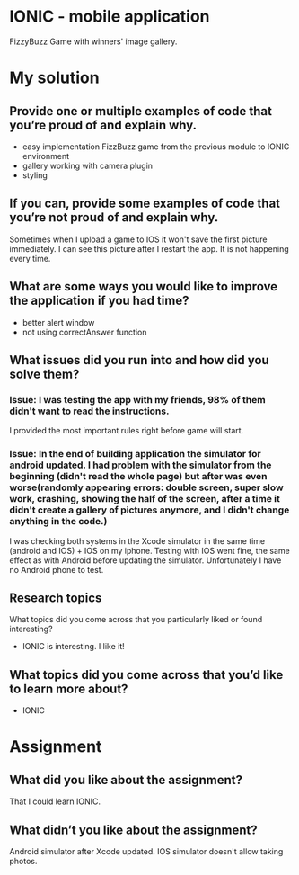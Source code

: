 # IONIC - mobile application
FizzyBuzz Game with winners' image gallery.
# My solution

## Provide one or multiple examples of code that you’re proud of and explain why.  
- easy implementation FizzBuzz game from the previous module to IONIC environment
- gallery working with camera plugin
- styling

## If you can, provide some examples of code that you’re not proud of and explain why.
Sometimes when I upload a game to IOS it won't save the first picture immediately. I can see this picture after I restart the app. It is not happening every time.

## What are some ways you would like to improve the application if you had time?
- better alert window
- not using correctAnswer function

## What issues did you run into and how did you solve them?
### Issue: I was testing the app with my friends, 98% of them didn't want to read the instructions.

I provided the most important rules right before game will start.
### Issue: In the end of building application the simulator for android updated. I had problem with the simulator from the beginning (didn't read the whole page) but after was even worse(randomly appearing errors: double screen, super slow work, crashing, showing the half of the screen, after a time it didn't create a gallery of pictures anymore, and I didn't change anything in the code.)

I was checking both systems in the Xcode simulator in the same time (android and IOS) + IOS on my iphone. Testing with IOS went fine, the same effect as with Android before updating the simulator. Unfortunately I have no Android phone to test.

## Research topics
What topics did you come across that you particularly liked or found interesting?
- IONIC is interesting. I like it!

## What topics did you come across that you’d like to learn more about?
- IONIC

# Assignment
## What did you like about the assignment?
That I could learn IONIC.
## What didn’t you like about the assignment?
Android simulator after Xcode updated.
IOS simulator doesn't allow taking photos.
